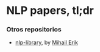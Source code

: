 # NLP papers, tl;dr

### Otros repositorios

- [nlp-library](https://github.com/mihail911/nlp-library), by [Mihail Erik](https://github.com/mihail911)
